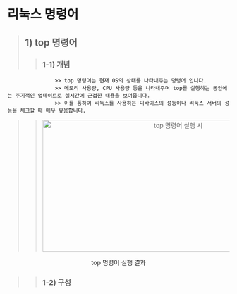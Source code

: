 # 리눅스 명령어


  > ## 1) top 명령어
  >> ### 1-1) 개념
  
                   >> top 명령어는 현재 OS의 상태를 나타내주는 명령어 입니다. 
                   >> 메모리 사용량, CPU 사용량 등을 나타내주며 top를 실행하는 동안에는 주기적인 업데이트로 실시간에 근접한 내용을 보여줍니다.
                   >> 이를 통하여 리눅스를 사용하는 디바이스의 성능이나 리눅스 서버의 성능을 체크할 때 매우 유용합니다.


  >> <p align="center"> <img src="https://user-images.githubusercontent.com/80958395/172034056-07b2679c-f21f-4e9e-8619-38281783cf69.PNG"  alt="top 명령어 실행 시"  width="600" height="300"/>
  
  <p align="center"> top 명령어 실행 결과
                                                                                                                                         
  >> ### 1-2) 구성                                                                                                                                                         
